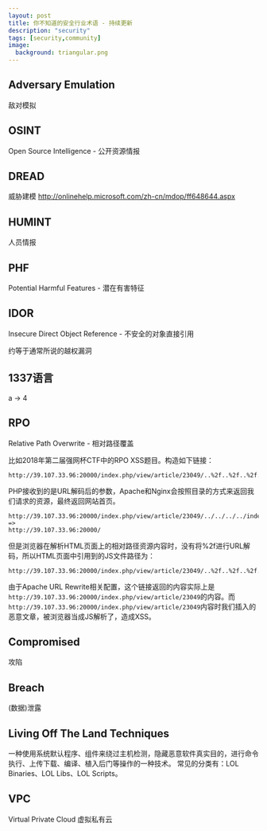 ```yaml
---
layout: post
title: 你不知道的安全行业术语 - 持续更新
description: "security"
tags: [security,community]
image:
  background: triangular.png
---
```



Adversary Emulation
---
敌对模拟

OSINT
---
Open Source Intelligence - 公开资源情报

DREAD
---
威胁建模
http://onlinehelp.microsoft.com/zh-cn/mdop/ff648644.aspx

HUMINT
---
人员情报

PHF
---	
Potential Harmful Features - 潜在有害特征

IDOR
---
Insecure Direct Object Reference - 不安全的对象直接引用

约等于通常所说的越权漏洞

1337语言
---
a -> 4

RPO
---
Relative Path Overwrite - 相对路径覆盖

比如2018年第二届强网杯CTF中的RPO XSS题目。构造如下链接：

    http://39.107.33.96:20000/index.php/view/article/23049/..%2f..%2f..%2f..%2findex.php

PHP接收到的是URL解码后的参数，Apache和Nginx会按照目录的方式来返回我们请求的资源，最终返回网站首页。

    http://39.107.33.96:20000/index.php/view/article/23049/../../../../index.php
    =>
    http://39.107.33.96:20000/

但是浏览器在解析HTML页面上的相对路径资源内容时，没有将%2f进行URL解码，所以HTML页面中引用到的JS文件路径为：

    http://39.107.33.96:20000/index.php/view/article/23049/..%2f..%2f..%2f..%2findex.php/static/js/jquery.min.js

由于Apache URL Rewrite相关配置，这个链接返回的内容实际上是`http://39.107.33.96:20000/index.php/view/article/23049`的内容。而`http://39.107.33.96:20000/index.php/view/article/23049`内容时我们插入的恶意文章，被浏览器当成JS解析了，造成XSS。


Compromised
---
攻陷

Breach
---
(数据)泄露


Living Off The Land Techniques
---
一种使用系统默认程序、组件来绕过主机检测，隐藏恶意软件真实目的，进行命令执行、上传下载、编译、植入后门等操作的一种技术。
常见的分类有：LOL Binaries、LOL Libs、LOL Scripts。

VPC
---
Virtual Private Cloud 虚拟私有云